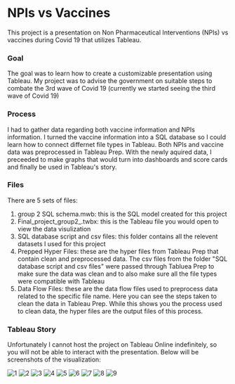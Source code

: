 # NPIs vs Vaccines

This project is a presentation on Non Pharmaceutical Interventions (NPIs) vs vaccines during Covid 19 that utilizes Tableau. 
### Goal
The goal was to learn how to create a customizable presentation using Tableau. My project was to advise the government on suitable steps to combate the 3rd wave of Covid 19 (currently we started seeing the third wave of Covid 19)

### Process
I had to gather data regarding both vaccine information and NPIs information. I turned the vaccine information into a SQL database so I could learn how to connect differnet file types in Tableau. Both NPIs and vaccine data was preprocessed in Tableau Prep. With the newly aquired data, I preceeded to make graphs that would turn into dashboards and score cards and finally be used in Tableau's story. 
### Files
There are 5 sets of files:
1. group 2 SQL schema.mwb: this is the SQL model created for this project
2. Final_project_group2_.twbx: this is the Tableau file you would open to view the data visulization
3. SQL database script and csv files: this folder contains all the relevent datasets I used for this project
4. Prepped Hyper Files: these are the hyper files from Tableau Prep that contain clean and preprocessed data. The csv files from the folder "SQL database script and csv files" were passed through Tabluea Prep to make sure the data was clean and to also make sure all the file types were compatible with Tableau
5. Data Flow Files: these are the data flow files used to preprocess data related to the specific file name. Here you can see the steps taken to clean the data in Tableau Prep. While this shows you the process used to clean data, the hyper files are the output files of this process.

### Tableau Story

Unfortunately I cannot host the project on Tableau Online indefinitely, so you will not be able to interact with the presentation. Below will be screenshots of the visualization:

![1](https://user-images.githubusercontent.com/32663193/126409216-52985fd7-24aa-4437-8993-83b696e713c3.PNG)
![2](https://user-images.githubusercontent.com/32663193/126409222-5bdc5244-1259-446c-af29-0d3a1d694d0b.PNG)
![3](https://user-images.githubusercontent.com/32663193/126409227-a9edcc49-6a09-46f5-b004-e3e48f245cf3.PNG)
![4](https://user-images.githubusercontent.com/32663193/126409233-efd007f1-9a70-40a3-af05-e610940e53a4.PNG)
![5](https://user-images.githubusercontent.com/32663193/126409238-9dd3b5e3-ac7d-4fa5-b507-3d9e51aff5c3.PNG)
![6](https://user-images.githubusercontent.com/32663193/126409242-3d3909b6-198c-47a6-b172-40c174830fb9.PNG)
![7](https://user-images.githubusercontent.com/32663193/126409246-ee314214-8dcb-429d-a30f-5df14becc4b8.PNG)
![8](https://user-images.githubusercontent.com/32663193/126409250-9238e92b-282f-4c8b-b4ad-859982901790.PNG)
![9](https://user-images.githubusercontent.com/32663193/126409254-aa2a33b8-8845-4219-bd15-9a998b4f4bb9.PNG)
